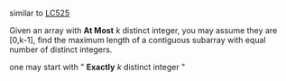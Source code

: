 similar to [LC525](https://leetcode.com/problems/contiguous-array/description/)

Given an array with **At Most** _k_ distinct integer, you may assume they are [0,k-1],  find the maximum length of a contiguous subarray with equal number of distinct integers.

one may start with " **Exactly** _k_ distinct integer "
